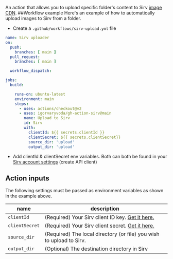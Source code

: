 An action that allows you to upload specific folder's content to Sirv <a href="https://sirv.com/">image CDN</a>.
##Workflow example
Here's an example of how to automatically upload images to Sirv from a folder.
- Create a `.github/workflows/sirv-upload.yml` file
```yaml
name: Sirv uploader
on:
  push:
    branches: [ main ]
  pull_request:
    branches: [ main ]

  workflow_dispatch:

jobs:
  build:

    runs-on: ubuntu-latest
    environment: main
    steps:
      - uses: actions/checkout@v2
      - uses: igorvaryvoda/gh-action-sirv@main
        name: Upload to Sirv
        id: Sirv
        with:
          clientId: ${{ secrets.clientId }}
          clientSecret: ${{ secrets.clientSecret}}
          source_dir: 'upload'
          output_dir: 'upload'
```
- Add clientId & clientSecret env variables. Both can both be found in your [Sirv account settings](https://my.sirv.com/#/account/settings/api) (create API client)
## Action inputs

The following settings must be passed as environment variables as shown in the example above.

| name                    | description                                                  |
| ----------------------- | ------------------------------------------------------------ |
| `clientId`            | (Required) Your Sirv client ID key. [Get it here.](https://my.sirv.com/#/account/settings/api) |
| `clientSecret` | (Required) Your Sirv client secret. [Get it here.](https://my.sirv.com/#/account/settings/api) |
| `source_dir`            | (Required) The local directory (or file) you wish to upload to Sirv. |
| `output_dir`       | (Optional) The destination directory in Sirv |


